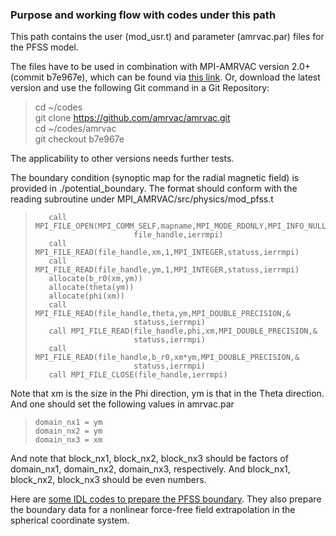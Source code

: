 ### Purpose and working flow with codes under this path

This path contains the user (mod_usr.t) and parameter (amrvac.par) files for the PFSS model.

The files have to be used in combination with MPI-AMRVAC version 2.0+ (commit b7e967e), which can be found via [this link](https://github.com/amrvac/amrvac/tree/b7e967ecfbaa027a683fd54525f3a83cd0ad9251).  Or, download the latest version and use the following Git command in a Git Repository:
> cd ~/codes    
> git clone https://github.com/amrvac/amrvac.git    
> cd ~/codes/amrvac    
> git checkout b7e967e    

The applicability to other versions needs further tests.

The boundary condition (synoptic map for the radial magnetic field) is provided in ./potential_boundary. The format should conform with the reading subroutine under MPI_AMRVAC/src/physics/mod_pfss.t
>        call MPI_FILE_OPEN(MPI_COMM_SELF,mapname,MPI_MODE_RDONLY,MPI_INFO_NULL,&
>                           file_handle,ierrmpi)
>        call MPI_FILE_READ(file_handle,xm,1,MPI_INTEGER,statuss,ierrmpi)
>        call MPI_FILE_READ(file_handle,ym,1,MPI_INTEGER,statuss,ierrmpi)
>        allocate(b_r0(xm,ym))
>        allocate(theta(ym))
>        allocate(phi(xm))
>        call MPI_FILE_READ(file_handle,theta,ym,MPI_DOUBLE_PRECISION,&
>                           statuss,ierrmpi)
>        call MPI_FILE_READ(file_handle,phi,xm,MPI_DOUBLE_PRECISION,&
>                           statuss,ierrmpi)
>        call MPI_FILE_READ(file_handle,b_r0,xm*ym,MPI_DOUBLE_PRECISION,&
>                           statuss,ierrmpi)
>        call MPI_FILE_CLOSE(file_handle,ierrmpi)

Note that xm is the size in the Phi direction, ym is that in the Theta direction. And one should set the following values in amrvac.par
>     domain_nx1 = ym
>     domain_nx2 = ym
>     domain_nx3 = xm
And note that block_nx1, block_nx2, block_nx3 should be factors of domain_nx1, domain_nx2, domain_nx3, respectively. And block_nx1, block_nx2, block_nx3 should be even numbers.

Here are [some IDL codes to prepare the PFSS boundary](https://github.com/njuguoyang/magnetic_modeling_codes/tree/main/example/prepro_sph). They also prepare the boundary data for a nonlinear force-free field extrapolation in the spherical coordinate system.
